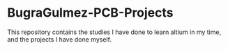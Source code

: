 # BugraGulmez-PCB-Projects
This repository contains the studies I have done to learn altium in my time, and the projects I have done myself.
